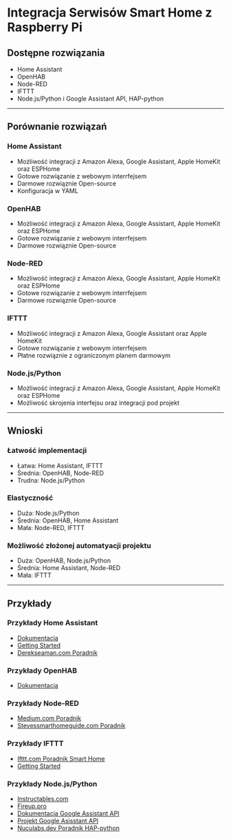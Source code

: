 # Integracja Serwisów Smart Home z Raspberry Pi

## Dostępne rozwiązania

- Home Assistant
- OpenHAB
- Node-RED
- IFTTT
- Node.js/Python i Google Assistant API, HAP-python

---

## Porównanie rozwiązań

### Home Assistant

- Możliwość integracji z Amazon Alexa, Google Assistant, Apple HomeKit oraz ESPHome
- Gotowe rozwiązanie z webowym interrfejsem
- Darmowe rozwiąznie Open-source
- Konfiguracja w YAML

### OpenHAB

- Możliwość integracji z Amazon Alexa, Google Assistant, Apple HomeKit oraz ESPHome
- Gotowe rozwiązanie z webowym interrfejsem
- Darmowe rozwiąznie Open-source

### Node-RED

- Możliwość integracji z Amazon Alexa, Google Assistant, Apple HomeKit oraz ESPHome
- Gotowe rozwiązanie z webowym interrfejsem
- Darmowe rozwiąznie Open-source

### IFTTT

- Możliwość integracji z Amazon Alexa, Google Assistant oraz Apple HomeKit
- Gotowe rozwiązanie z webowym interrfejsem
- Płatne rozwiąznie z ograniczonym planem darmowym

### Node.js/Python

- Możliwość integracji z Amazon Alexa, Google Assistant, Apple HomeKit oraz ESPHome
- Możliwość skrojenia interfejsu oraz integracji pod projekt

---

## Wnioski

### Łatwość implementacji

- Łatwa: Home Assistant, IFTTT
- Średnia: OpenHAB, Node-RED
- Trudna: Node.js/Python

### Elastyczność

- Duża: Node.js/Python
- Średnia: OpenHAB, Home Assistant
- Mała: Node-RED, IFTTT

### Możliwość złożonej automatyacji projektu

- Duża: OpenHAB, Node.js/Python
- Średnia: Home Assistant, Node-RED
- Mała: IFTTT

---

## Przykłady

### Przykłady Home Assistant

- [Dokumentacja](https://www.home-assistant.io/docs/)
- [Getting Started](https://www.home-assistant.io/getting-started/)
- [Derekseaman.com Poradnik](https://www.derekseaman.com/2023/03/home-assistant-pt-1-getting-started-guide.html)

### Przykłady OpenHAB

- [Dokumentacja](https://www.openhab.org/docs/)

### Przykłady Node-RED

- [Medium.com Poradnik](https://x4bx54.medium.com/build-your-smart-home-using-node-red-4b869be19e4b)
- [Stevessmarthomeguide.com Poradnik](https://stevessmarthomeguide.com/home-automation-node-red/)

### Przykłady IFTTT

- [Ifttt.com Poradnik Smart Home](https://ifttt.com/explore/smarthome-guide)
- [Getting Started](https://ifttt.com/explore/welcome_to_ifttt)

### Przykłady Node.js/Python

- [Instructables.com](https://www.instructables.com/Home-automation-with-node-js-raspberry-pi-and-heim/)
- [Fireup.pro](https://fireup.pro/blog/making-custom-home-automation-using-raspberry-pi-and-javascript)
- [Dokumentacja Google Assistant API](https://developers.google.com/assistant/sdk/guides/library/python)
- [Projekt Google Asisstant API](https://github.com/ClusterM/google-assistant-smart-home)
- [Nuculabs.dev Poradnik HAP-python](https://nuculabs.dev/p/a-custom-homekit-accessory-with-python)
